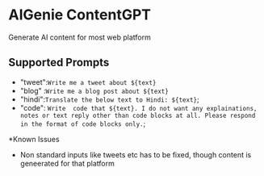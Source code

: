 # AIGenie ContentGPT

Generate AI content for most web platform 

## Supported Prompts

  - "tweet":`Write me a tweet about ${text}`
  - "blog" :`Write me a blog post about ${text}`
  - "hindi":`Translate the below text to Hindi: ${text}`;
  - "code": `Write  code that ${text}. I do not want any explainations, notes or text reply other than code blocks at all. Please respond in the format of code blocks only.`;
        
*Known Issues
- Non standard inputs like tweets etc has to be fixed, though content is geneerated for that platform